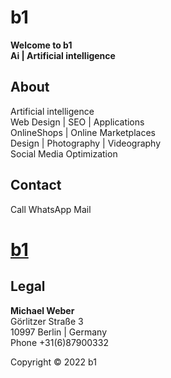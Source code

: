 # b1   
**Welcome to b1**   
**Ai | Artificial intelligence**  
  
## About
Artificial intelligence  
Web Design | SEO | Applications  
OnlineShops | Online Marketplaces  
Design | Photography | Videography  
Social Media Optimization  
  
## Contact  
Call WhatsApp Mail
# [b1](https://b1.neocities.org/)  
  
## Legal  
**Michael Weber**  
Görlitzer Straße 3  
10997 Berlin | Germany  
Phone +31(6)87900332  
  
Copyright © 2022 b1
